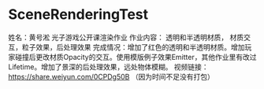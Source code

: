 # SceneRenderingTest

姓名：黄号淞
光子游戏公开课渲染作业
作业内容： 透明和半透明材质， 材质交互，粒子效果，后处理效果
完成情况：增加了红色的透明和半透明材质。增加玩家碰撞后更改材质Opacity的交互。使用模版例子效果Emitter，其他作业里有改过Lifetime。增加了景深的后处理效果，远处物体模糊。
视频链接：https://share.weiyun.com/0CPDg50B （因为时间不足没有打包）
